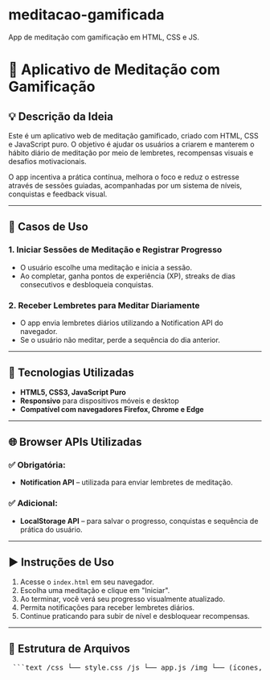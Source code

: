 # meditacao-gamificada
App de meditação com gamificação em HTML, CSS e JS.

# 🧘 Aplicativo de Meditação com Gamificação

## 💡 Descrição da Ideia

Este é um aplicativo web de meditação gamificado, criado com HTML, CSS e JavaScript puro. O objetivo é ajudar os usuários a criarem e manterem o hábito diário de meditação por meio de lembretes, recompensas visuais e desafios motivacionais.

O app incentiva a prática contínua, melhora o foco e reduz o estresse através de sessões guiadas, acompanhadas por um sistema de níveis, conquistas e feedback visual.

---

## 📌 Casos de Uso

### 1. Iniciar Sessões de Meditação e Registrar Progresso
- O usuário escolhe uma meditação e inicia a sessão.
- Ao completar, ganha pontos de experiência (XP), streaks de dias consecutivos e desbloqueia conquistas.

### 2. Receber Lembretes para Meditar Diariamente
- O app envia lembretes diários utilizando a Notification API do navegador.
- Se o usuário não meditar, perde a sequência do dia anterior.

---

## 🧪 Tecnologias Utilizadas

- **HTML5, CSS3, JavaScript Puro**
- **Responsivo** para dispositivos móveis e desktop
- **Compatível com navegadores Firefox, Chrome e Edge**

---

## 🌐 Browser APIs Utilizadas

### ✅ Obrigatória:
- **Notification API** – utilizada para enviar lembretes de meditação.

### ✅ Adicional:
- **LocalStorage API** – para salvar o progresso, conquistas e sequência de prática do usuário.

---

## ▶️ Instruções de Uso

1. Acesse o `index.html` em seu navegador.
2. Escolha uma meditação e clique em "Iniciar".
3. Ao terminar, você verá seu progresso visualmente atualizado.
4. Permita notificações para receber lembretes diários.
5. Continue praticando para subir de nível e desbloquear recompensas.

---

## 📁 Estrutura de Arquivos
<pre> ```text /css └── style.css /js └── app.js /img └── (ícones, badges e ilustrações) /index.html /README.md ``` </pre>

